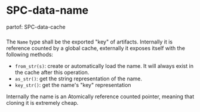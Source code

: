 # SPC-data-name
partof: SPC-data-cache
###
The `Name` type shall be the exported "key" of artifacts.  Internally it is
reference counted by a global cache, externally it exposes itself with
the following methods:
- `from_str(s)`: create or automatically load the name. It will always
  exist in the cache after this operation.
- `as_str()`: get the string representation of the name.
- `key_str()`: get the name's "key" representation

Internally the name is an Atomically reference counted pointer, meaning
that cloning it is extremely cheap.
